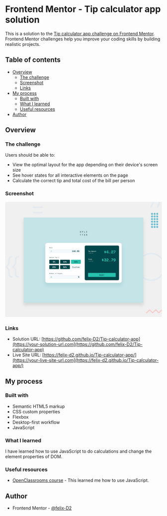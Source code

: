 # Frontend Mentor - Tip calculator app solution

This is a solution to the [Tip calculator app challenge on Frontend Mentor](https://www.frontendmentor.io/challenges/tip-calculator-app-ugJNGbJUX). Frontend Mentor challenges help you improve your coding skills by building realistic projects.

## Table of contents

- [Overview](#overview)
  - [The challenge](#the-challenge)
  - [Screenshot](#screenshot)
  - [Links](#links)
- [My process](#my-process)
  - [Built with](#built-with)
  - [What I learned](#what-i-learned)
  - [Useful resources](#useful-resources)
- [Author](#author)


## Overview

### The challenge

Users should be able to:

- View the optimal layout for the app depending on their device's screen size
- See hover states for all interactive elements on the page
- Calculate the correct tip and total cost of the bill per person

### Screenshot

![](./design/desktop-preview.jpg)


### Links

- Solution URL: [https://github.com/felix-D2/Tip-calculator-app](https://your-solution-url.com](https://github.com/felix-D2/Tip-calculator-app)
- Live Site URL: [https://felix-d2.github.io/Tip-calculator-app/](https://your-live-site-url.com](https://felix-d2.github.io/Tip-calculator-app/)

## My process

### Built with

- Semantic HTML5 markup
- CSS custom properties
- Flexbox
- Desktop-first workflow
- JavaScript


### What I learned

I have learned how to use JavaScript to do calculations and change the element properties of DOM.


### Useful resources

- [OpenClassrooms course]([https://www.example.com](https://openclassrooms.com/fr/courses/5543061-ecrivez-du-javascript-pour-le-web/5543068-comprenez-ce-quest-le-dom)) - This learned me how to use JavaScript.


## Author

- Frontend Mentor - [@felix-D2](https://www.frontendmentor.io/profile/felix-D2)

